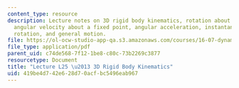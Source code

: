 ```yaml
---
content_type: resource
description: Lecture notes on 3D rigid body kinematics, rotation about a fixed point,
  angular velocity about a fixed point, angular acceleration, instantaneous axis of
  rotation, and general motion.
file: https://ol-ocw-studio-app-qa.s3.amazonaws.com/courses/16-07-dynamics-fall-2009/419be4d742e628d70acfbc5496eab967_MIT16_07F09_Lec25.pdf
file_type: application/pdf
parent_uid: c74de568-7f12-1be8-c80c-73b2269c3877
resourcetype: Document
title: "Lecture L25 \u2013 3D Rigid Body Kinematics"
uid: 419be4d7-42e6-28d7-0acf-bc5496eab967
---
```

